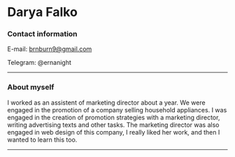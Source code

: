 # Darya Falko

### Contact information

E-mail: brnburn9@gmail.com

Telegram: @ernanight

---
### About myself
I worked as an assistent of marketing director about a year. We were engaged in the promotion of a company selling household appliances. 
I was engaged in the creation of promotion strategies with a marketing director, writing advertising texts and other tasks. 
The marketing director was also engaged in web design of this company, I really liked her work, and then I wanted to learn this too. 



---

